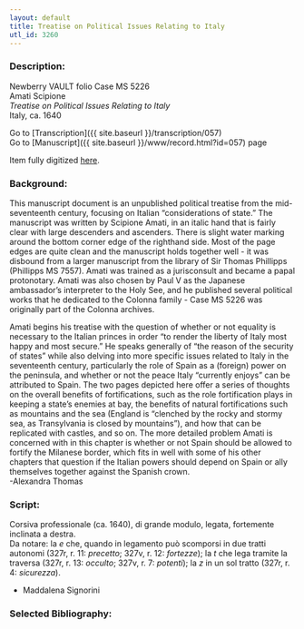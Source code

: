 ```yaml
---
layout: default
title: Treatise on Political Issues Relating to Italy
utl_id: 3260
---
```


###  Description:

Newberry VAULT folio Case MS 5226<br>
Amati Scipione<br>
_Treatise on Political Issues Relating to Italy_<br>
Italy, ca. 1640

Go to [Transcription]({{ site.baseurl }}/transcription/057)<br>
Go to [Manuscript]({{ site.baseurl }}/www/record.html?id=057) page 

Item fully digitized [here](https://collections.newberry.org/asset-management/2KXJ8Z9UZA9P).

###  Background:

This manuscript document is an unpublished political treatise from the mid-seventeenth century, focusing on Italian “considerations of state.” The manuscript was written by Scipione Amati, in an italic hand that is fairly clear with large descenders and ascenders. There is slight water marking around the bottom corner edge of the righthand side. Most of the page edges are quite clean and the manuscript holds together well - it was disbound from a larger manuscript from the library of Sir Thomas Phillipps (Phillipps MS 7557). Amati was trained as a jurisconsult and became a papal protonotary. Amati was also chosen by Paul V as the Japanese ambassador’s interpreter to the Holy See, and he published several political works that he dedicated to the Colonna family - Case MS 5226 was originally part of the Colonna archives.

Amati begins his treatise with the question of whether or not equality is necessary to the Italian princes in order “to render the liberty of Italy most happy and most secure.” He speaks generally of “the reason of the security of states” while also delving into more specific issues related to Italy in the seventeenth century, particularly the role of Spain as a (foreign) power on the peninsula, and whether or not the peace Italy “currently enjoys” can be attributed to Spain. The two pages depicted here offer a series of thoughts on the overall benefits of fortifications, such as the role fortification plays in keeping a state’s enemies at bay, the benefits of natural fortifications such as mountains and the sea (England is “clenched by the rocky and stormy sea, as Transylvania is closed by mountains”), and how that can be replicated with castles, and so on. The more detailed problem Amati is concerned with in this chapter is whether or not Spain should be allowed to fortify the Milanese border, which fits in well with some of his other chapters that question if the Italian powers should depend on Spain or ally themselves together against the Spanish crown. <br>
-Alexandra Thomas

###  Script:

Corsiva professionale (ca. 1640), di grande modulo, legata, fortemente inclinata a destra.<br>
Da notare: la _e_ che, quando in legamento può scomporsi in due tratti autonomi (327r, r. 11: _precetto_; 327v, r. 12: _fortezze_); la _t_ che lega tramite la traversa (327r, r. 13: _occulto_; 327v, r. 7: _potenti_); la _z_ in un sol tratto (327r, r. 4: _sicurezza_).<br>
- Maddalena Signorini

###  Selected Bibliography:



